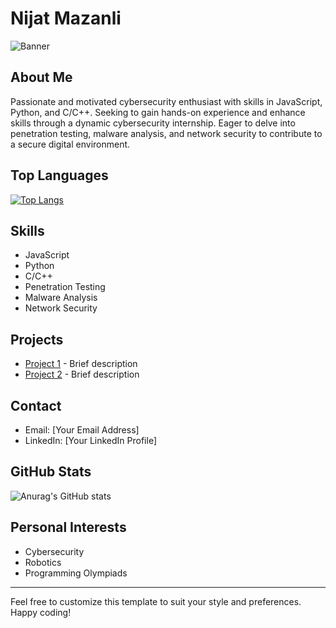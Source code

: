 # Nijat Mazanli

![Banner](your-banner-image-url)

## About Me
Passionate and motivated cybersecurity enthusiast with skills in JavaScript, Python, and C/C++. Seeking to gain hands-on experience and enhance skills through a dynamic cybersecurity internship. Eager to delve into penetration testing, malware analysis, and network security to contribute to a secure digital environment.

## Top Languages
[![Top Langs](https://github-readme-stats.vercel.app/api/top-langs/?username=nijatmazanli)](https://github.com/anuraghazra/github-readme-stats)

## Skills
- JavaScript
- Python
- C/C++
- Penetration Testing
- Malware Analysis
- Network Security

## Projects
- [Project 1](project-1-url) - Brief description
- [Project 2](project-2-url) - Brief description

## Contact
- Email: [Your Email Address]
- LinkedIn: [Your LinkedIn Profile]

## GitHub Stats
![Anurag's GitHub stats](https://github-readme-stats.vercel.app/api?username=nijatmazanli&show_icons=true&theme=radical)

## Personal Interests
- Cybersecurity
- Robotics
- Programming Olympiads

---

Feel free to customize this template to suit your style and preferences. Happy coding!
